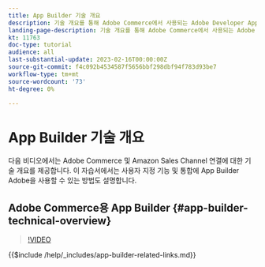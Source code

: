 ```yaml
---
title: App Builder 기술 개요
description: 기술 개요를 통해 Adobe Commerce에서 사용되는 Adobe Developer App Builder에 대해 알아봅니다
landing-page-description: 기술 개요를 통해 Adobe Commerce에서 사용되는 Adobe Developer App Builder에 대해 알아봅니다
kt: 11763
doc-type: tutorial
audience: all
last-substantial-update: 2023-02-16T00:00:00Z
source-git-commit: f4c092b4534587f5656bbf298dbf94f783d93be7
workflow-type: tm+mt
source-wordcount: '73'
ht-degree: 0%

---
```



# App Builder 기술 개요

다음 비디오에서는 Adobe Commerce 및 Amazon Sales Channel 연결에 대한 기술 개요를 제공합니다. 이 자습서에서는 사용자 지정 기능 및 통합에 App Builder Adobe을 사용할 수 있는 방법도 설명합니다.


## Adobe Commerce용 App Builder {#app-builder-technical-overview}

>[!VIDEO](https://video.tv.adobe.com/v/3413512)

{{$include /help/_includes/app-builder-related-links.md}}

